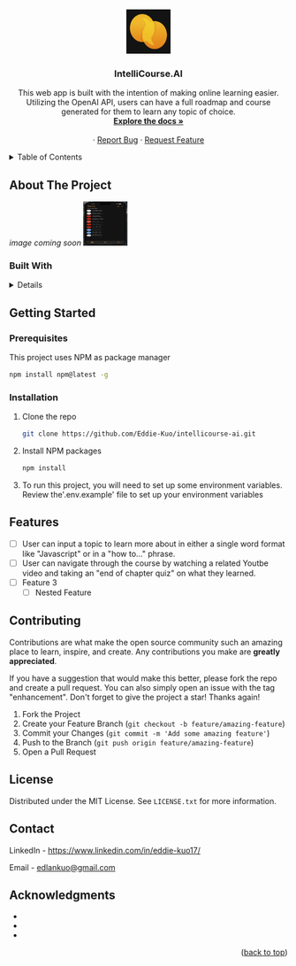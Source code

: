 <a name="readme-top"></a>

<!-- PROJECT LOGO -->
<br />
<div align="center">
  <a href="https://github.com/Eddie-Kuo/lingua">
    <img src="assets/images/icon.png" alt="Logo" width="80" height="80">
  </a>

<h3 align="center">IntelliCourse.AI</h3>

  <p align="center">
    This web app is built with the intention of making online learning easier. Utilizing the OpenAI API, users can have a full roadmap and course generated for them to learn any topic of choice.
    <br />
    <a href="https://github.com/Eddie-Kuo/lingua"><strong>Explore the docs »</strong></a>
    <br />
    <br />
    ·
    <a href="https://github.com/Eddie-Kuo/lingua/issues">Report Bug</a>
    ·
    <a href="https://github.com/Eddie-Kuo/intellicourse-ai/issues/new?labels=enhancement&template=feature-request---.md">Request Feature</a>
  </p>
</div>

<!-- TABLE OF CONTENTS -->
<details>
  <summary>Table of Contents</summary>
  <ol>
    <li>
      <a href="#about-the-project">About The Project</a>
      <ul>
        <li><a href="#built-with">Built With</a></li>
      </ul>
    </li>
    <li>
      <a href="#getting-started">Getting Started</a>
      <ul>
        <li><a href="#prerequisites">Prerequisites</a></li>
        <li><a href="#installation">Installation</a></li>
      </ul>
    </li>
    <li><a href="#features">Features</a></li>
    <li><a href="#contributing">Contributing</a></li>
    <li><a href="#license">License</a></li>
    <li><a href="#contact">Contact</a></li>
    <li><a href="#acknowledgments">Acknowledgments</a></li>
  </ol>
</details>

<!-- ABOUT THE PROJECT -->

## About The Project

_image coming soon_
<img src="assets/images/home-screen.png" alt="preview" width="80" height="80">


### Built With

<details>
  <ul>
    <li><a href="https://www.typescriptlang.org/">Typescript</a></li>
    <li><a href="https://expo.dev/">React-Native Expo</a></li>
    <li><a href="https://github.com/jaredh159/tailwind-react-native-classnames">TWRNC</a></li>
    <li><a href="https://orm.drizzle.team/docs/overview">Drizzle ORM</a></li>
    <li><a href="https://supabase.com/">Supabase</a></li>
    <li><a href="https://openai.com/">OpenAI</a></li>
  </ul>
</details>

<!-- GETTING STARTED -->

## Getting Started

### Prerequisites

This project uses NPM as package manager

```sh
npm install npm@latest -g
```

### Installation

1. Clone the repo

   ```sh
   git clone https://github.com/Eddie-Kuo/intellicourse-ai.git
   ```

2. Install NPM packages

   ```sh
   npm install
   ```

3. To run this project, you will need to set up some environment variables. Review the'.env.example' file to set up your environment variables

<!-- ROADMAP -->

## Features

- [ ] User can input a topic to learn more about in either a single word format like "Javascript" or in a "how to..." phrase.
- [ ] User can navigate through the course by watching a related Youtbe video and taking an "end of chapter quiz" on what they learned.
- [ ] Feature 3
  - [ ] Nested Feature

<!-- CONTRIBUTING -->

## Contributing

Contributions are what make the open source community such an amazing place to learn, inspire, and create. Any contributions you make are **greatly appreciated**.

If you have a suggestion that would make this better, please fork the repo and create a pull request. You can also simply open an issue with the tag "enhancement".
Don't forget to give the project a star! Thanks again!

1. Fork the Project
2. Create your Feature Branch (`git checkout -b feature/amazing-feature`)
3. Commit your Changes (`git commit -m 'Add some amazing feature'`)
4. Push to the Branch (`git push origin feature/amazing-feature`)
5. Open a Pull Request

<!-- LICENSE -->

## License

Distributed under the MIT License. See `LICENSE.txt` for more information.

<!-- CONTACT -->

## Contact

LinkedIn - https://www.linkedin.com/in/eddie-kuo17/

Email - edlankuo@gmail.com

<!-- ACKNOWLEDGMENTS -->

## Acknowledgments

- []()
- []()
- []()

<p align="right">(<a href="#readme-top">back to top</a>)</p>

<!-- MARKDOWN LINKS & IMAGES -->
<!-- https://www.markdownguide.org/basic-syntax/#reference-style-links -->

[contributors-shield]: https://img.shields.io/github/contributors/Eddie-Kuo/intellicourse-ai.svg?style=for-the-badge
[contributors-url]: https://github.com/Eddie-Kuo/intellicourse-ai/graphs/contributors
[forks-shield]: https://img.shields.io/github/forks/Eddie-Kuo/intellicourse-ai.svg?style=for-the-badge
[forks-url]: https://github.com/Eddie-Kuo/intellicourse-ai/network/members
[stars-shield]: https://img.shields.io/github/stars/Eddie-Kuo/intellicourse-ai.svg?style=for-the-badge
[stars-url]: https://github.com/Eddie-Kuo/intellicourse-ai/stargazers
[issues-shield]: https://img.shields.io/github/issues/Eddie-Kuo/intellicourse-ai.svg?style=for-the-badge
[issues-url]: https://github.com/Eddie-Kuo/intellicourse-ai/issues
[license-shield]: https://img.shields.io/github/license/Eddie-Kuo/intellicourse-ai.svg?style=for-the-badge
[license-url]: https://github.com/Eddie-Kuo/intellicourse-ai/blob/master/LICENSE.txt
[linkedin-shield]: https://img.shields.io/badge/-LinkedIn-black.svg?style=for-the-badge&logo=linkedin&colorB=555
[linkedin-url]: https://linkedin.com/in/eddie-kuo17
[product-screenshot]: images/screenshot.png
[Next.js]: https://img.shields.io/badge/next.js-000000?style=for-the-badge&logo=nextdotjs&logoColor=white
[Next-url]: https://nextjs.org/
[React.js]: https://img.shields.io/badge/React-20232A?style=for-the-badge&logo=react&logoColor=61DAFB
[React-url]: https://reactjs.org/
[Vue.js]: https://img.shields.io/badge/Vue.js-35495E?style=for-the-badge&logo=vuedotjs&logoColor=4FC08D
[Vue-url]: https://vuejs.org/
[Angular.io]: https://img.shields.io/badge/Angular-DD0031?style=for-the-badge&logo=angular&logoColor=white
[Angular-url]: https://angular.io/
[Svelte.dev]: https://img.shields.io/badge/Svelte-4A4A55?style=for-the-badge&logo=svelte&logoColor=FF3E00
[Svelte-url]: https://svelte.dev/
[Laravel.com]: https://img.shields.io/badge/Laravel-FF2D20?style=for-the-badge&logo=laravel&logoColor=white
[Laravel-url]: https://laravel.com
[Bootstrap.com]: https://img.shields.io/badge/Bootstrap-563D7C?style=for-the-badge&logo=bootstrap&logoColor=white
[Bootstrap-url]: https://getbootstrap.com
[JQuery.com]: https://img.shields.io/badge/jQuery-0769AD?style=for-the-badge&logo=jquery&logoColor=white
[JQuery-url]: https://jquery.com
